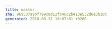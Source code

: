```yaml
---
title: master
sha: 869537a9bf799c8d12fc46c2b413e532d6e3b10c
generated: 2018-08-31 10:07:01 +0200
---
```

